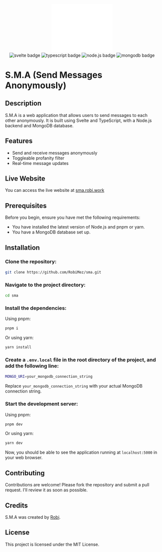 <div align="center">
  <img src="static/SMA.png" alt="SMA logo" width="200px">
</div>


<div align="center">
  <img src="https://img.shields.io/badge/Svelte-FF3E00?style=for-the-badge&logo=svelte&logoColor=white" alt="svelte badge" />
  <img src="https://img.shields.io/badge/TypeScript-007ACC?style=for-the-badge&logo=typescript&logoColor=white" alt="typescript badge" />
  <img src="https://img.shields.io/badge/Node.js-43853D?style=for-the-badge&logo=node.js&logoColor=white" alt="node.js badge" />
  <img src="https://img.shields.io/badge/MongoDB-4EA94B?style=for-the-badge&logo=mongodb&logoColor=white" alt="mongodb badge" />
</div>

# S.M.A (Send Messages Anonymously)



## Description

S.M.A is a web application that allows users to send messages to each other anonymously. It is built using Svelte and TypeScript, with a Node.js backend and MongoDB database.

## Features

- Send and receive messages anonymously
- Toggleable profanity filter
- Real-time message updates

## Live Website

You can access the live website at [sma.robi.work](https://sma.robi.work/)



## Prerequisites

Before you begin, ensure you have met the following requirements:

- You have installed the latest version of Node.js and pnpm or yarn.
- You have a MongoDB database set up.

## Installation

### Clone the repository:

```bash
git clone https://github.com/RobiMez/sma.git
```

### Navigate to the project directory:

```bash
cd sma
```

### Install the dependencies:

Using pnpm:

```bash
pnpm i
```

Or using yarn:

```bash
yarn install
```

### Create a `.env.local` file in the root directory of the project, and add the following line:

```bash
MONGO_URI=your_mongodb_connection_string
```

Replace `your_mongodb_connection_string` with your actual MongoDB connection string.

### Start the development server:

Using pnpm:

```bash
pnpm dev
```

Or using yarn:

```bash
yarn dev
```

Now,
you should be able
to see the application running at `localhost:5000` in your web browser.



## Contributing
Contributions are welcome! 
Please fork the repository and submit a pull request.
I'll review it as soon as possible.  

## Credits
S.M.A was created by [Robi](https://github.com/RobiMez).

## License
This project is licensed under the MIT License.
